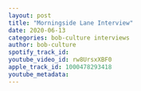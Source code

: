 ```yaml
---
layout: post
title: "Morningside Lane Interview"
date: 2020-06-13
categories: bob-culture interviews
author: bob-culture
spotify_track_id: 
youtube_video_id: rw8UrsxXBF0
apple_track_id: 1000478293418
youtube_metadata: 
---
```

